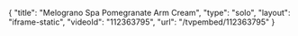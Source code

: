 {
    "title": "Melograno Spa Pomegranate Arm Cream",
    "type": "solo",
    "layout": "iframe-static",
    "videoId": "112363795",
    "url": "\/tvpembed\/112363795"
}